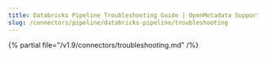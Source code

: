 ```yaml
---
title: Databricks Pipeline Troubleshooting Guide | OpenMetadata Support
slug: /connectors/pipeline/databricks-pipeline/troubleshooting
---
```


{% partial file="/v1.9/connectors/troubleshooting.md" /%}
